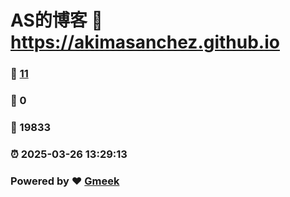 # AS的博客 :link: https://akimasanchez.github.io 
### :page_facing_up: [11](https://akimasanchez.github.io/tag.html) 
### :speech_balloon: 0 
### :hibiscus: 19833 
### :alarm_clock: 2025-03-26 13:29:13 
### Powered by :heart: [Gmeek](https://github.com/Meekdai/Gmeek)
